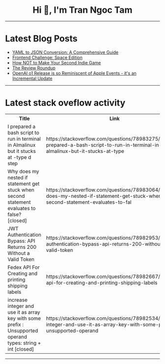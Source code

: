 <h1 align="center">Hi 👋, I'm Tran Ngoc Tam</h1>

---

# Latest Blog Posts 
<!-- BLOG-POST-LIST:START -->
- [YAML to JSON Conversion: A Comprehensive Guide](https://dev.to/keploy/yaml-to-json-conversion-a-comprehensive-guide-40dh)
- [Frontend Challenge: Space Edition](https://dev.to/lakshita_kumawat/frontend-challenge-space-edition-2bb6)
- [How NOT to Make Your Second Indie Game](https://dev.to/pashagray/how-not-to-make-your-second-indie-game-13ij)
- [The Review Roundup](https://dev.to/ajogseneca/the-review-roundup-14p9)
- [OpenAI o1 Release is so Reminiscent of Apple Events - it&#39;s an Incremental Update](https://dev.to/maximsaplin/openai-o1-release-is-so-reminiscent-of-apple-events-its-an-incremental-update-cm)
<!-- BLOG-POST-LIST:END -->

---

# Latest stack oveflow activity
<table>
  <tr><th>Title</th><th>Link</th></tr>
  <!-- STACKOVERFLOW:START --><tr><td>I prepared a bash script to run in terminal in Almalinux but it stucks at -type d step</td><td>https://stackoverflow.com/questions/78983275/i-prepared-a-bash-script-to-run-in-terminal-in-almalinux-but-it-stucks-at-type</td></tr><tr><td>Why does my nested if statement get stuck when second statement evaluates to false? [closed]</td><td>https://stackoverflow.com/questions/78983064/why-does-my-nested-if-statement-get-stuck-when-second-statement-evaluates-to-fal</td></tr><tr><td>JWT Authentication Bypass: API Returns 200 Without a Valid Token</td><td>https://stackoverflow.com/questions/78982953/jwt-authentication-bypass-api-returns-200-without-a-valid-token</td></tr><tr><td>Fedex API For Creating and printing shipping labels</td><td>https://stackoverflow.com/questions/78982667/fedex-api-for-creating-and-printing-shipping-labels</td></tr><tr><td>increase integer and use it as array key with some prefix : Unsupported operand types: string + int [closed]</td><td>https://stackoverflow.com/questions/78982534/increase-integer-and-use-it-as-array-key-with-some-prefix-unsupported-operand</td></tr><!-- STACKOVERFLOW:END -->
</table>

---



